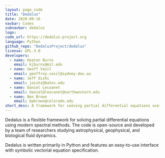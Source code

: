 ```yaml
---
layout: page_code
title: "Dedalus"
date: 2020-09-16
navbar: Codes
subnavbar: dedalus
logo:
code_url: https://dedalus-project.org
language: Python
github_repo: "DedalusProject/dedalus"
license: GPL-3.0
developers:
  - name: Keaton Burns
    email: kjburns@mit.edu
  - name: Geoff Vasil
    email: geoffrey.vasil@sydney.deu.au
  - name: Jeff Oishi
    email: joishi@bates.edu
  - name: Daniel Lecoanet
    email: daniel@leocanet@northwestern.edu
  - name: Ben Brown
    email: bpbrown@colorado.edu
short_desc: A framework for soöving partial differential equations useing modern spectral methods
---
```


Dedalus is a flexible framework for solving partial differential equations using modern spectral methods. The code is open-source and developed by a team of researchers studying astrophysical, geophysical, and biological fluid dynamics.

Dedalus is written primarily in Python and features an easy-to-use interface with symbolic vectorial equation specification.
